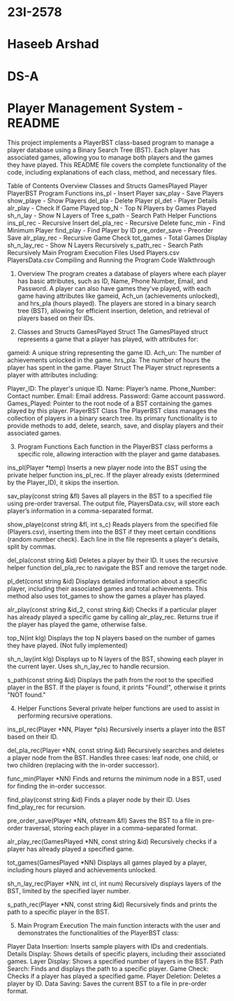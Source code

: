 # 23I-2578
# Haseeb Arshad
# DS-A


# Player Management System - README
This project implements a PlayerBST class-based program to manage a player database using a Binary Search Tree (BST). Each player has associated games, allowing you to manage both players and the games they have played. This README file covers the complete functionality of the code, including explanations of each class, method, and necessary files.

Table of Contents
Overview
Classes and Structs
GamesPlayed
Player
PlayerBST
Program Functions
ins_pl - Insert Player
sav_play - Save Players
show_playe - Show Players
del_pla - Delete Player
pl_det - Player Details
alr_play - Check If Game Played
top_N - Top N Players by Games Played
sh_n_lay - Show N Layers of Tree
s_path - Search Path
Helper Functions
ins_pl_rec - Recursive Insert
del_pla_rec - Recursive Delete
func_min - Find Minimum Player
find_play - Find Player by ID
pre_order_save - Preorder Save
alr_play_rec - Recursive Game Check
tot_games - Total Games Display
sh_n_lay_rec - Show N Layers Recursively
s_path_rec - Search Path Recursively
Main Program Execution
Files Used
Players.csv
PlayersData.csv
Compiling and Running the Program
Code Walkthrough
1. Overview
The program creates a database of players where each player has basic attributes, such as ID, Name, Phone Number, Email, and Password. A player can also have games they've played, with each game having attributes like gameid, Ach_un (achievements unlocked), and hrs_pla (hours played). The players are stored in a binary search tree (BST), allowing for efficient insertion, deletion, and retrieval of players based on their IDs.

2. Classes and Structs
GamesPlayed Struct
The GamesPlayed struct represents a game that a player has played, with attributes for:

gameid: A unique string representing the game ID.
Ach_un: The number of achievements unlocked in the game.
hrs_pla: The number of hours the player has spent in the game.
Player Struct
The Player struct represents a player with attributes including:

Player_ID: The player's unique ID.
Name: Player’s name.
Phone_Number: Contact number.
Email: Email address.
Password: Game account password.
Games_Played: Pointer to the root node of a BST containing the games played by this player.
PlayerBST Class
The PlayerBST class manages the collection of players in a binary search tree. Its primary functionality is to provide methods to add, delete, search, save, and display players and their associated games.

3. Program Functions
Each function in the PlayerBST class performs a specific role, allowing interaction with the player and game databases.

ins_pl(Player *temp)
Inserts a new player node into the BST using the private helper function ins_pl_rec. If the player already exists (determined by the Player_ID), it skips the insertion.

sav_play(const string &fl)
Saves all players in the BST to a specified file using pre-order traversal. The output file, PlayersData.csv, will store each player’s information in a comma-separated format.

show_playe(const string &fl, int s_c)
Reads players from the specified file (Players.csv), inserting them into the BST if they meet certain conditions (random number check). Each line in the file represents a player's details, split by commas.

del_pla(const string &id)
Deletes a player by their ID. It uses the recursive helper function del_pla_rec to navigate the BST and remove the target node.

pl_det(const string &id)
Displays detailed information about a specific player, including their associated games and total achievements. This method also uses tot_games to show the games a player has played.

alr_play(const string &id_2, const string &id)
Checks if a particular player has already played a specific game by calling alr_play_rec. Returns true if the player has played the game, otherwise false.

top_N(int klg)
Displays the top N players based on the number of games they have played. (Not fully implemented)

sh_n_lay(int klg)
Displays up to N layers of the BST, showing each player in the current layer. Uses sh_n_lay_rec to handle recursion.

s_path(const string &id)
Displays the path from the root to the specified player in the BST. If the player is found, it prints "Found!", otherwise it prints "NOT found."

4. Helper Functions
Several private helper functions are used to assist in performing recursive operations.

ins_pl_rec(Player *NN, Player *pls)
Recursively inserts a player into the BST based on their ID.

del_pla_rec(Player *NN, const string &id)
Recursively searches and deletes a player node from the BST. Handles three cases: leaf node, one child, or two children (replacing with the in-order successor).

func_min(Player *NN)
Finds and returns the minimum node in a BST, used for finding the in-order successor.

find_play(const string &id)
Finds a player node by their ID. Uses find_play_rec for recursion.

pre_order_save(Player *NN, ofstream &fl)
Saves the BST to a file in pre-order traversal, storing each player in a comma-separated format.

alr_play_rec(GamesPlayed *NN, const string &id)
Recursively checks if a player has already played a specified game.

tot_games(GamesPlayed *NN)
Displays all games played by a player, including hours played and achievements unlocked.

sh_n_lay_rec(Player *NN, int cl, int num)
Recursively displays layers of the BST, limited by the specified layer number.

s_path_rec(Player *NN, const string &id)
Recursively finds and prints the path to a specific player in the BST.

5. Main Program Execution
The main function interacts with the user and demonstrates the functionalities of the PlayerBST class:

Player Data Insertion: Inserts sample players with IDs and credentials.
Details Display: Shows details of specific players, including their associated games.
Layer Display: Shows a specified number of layers in the BST.
Path Search: Finds and displays the path to a specific player.
Game Check: Checks if a player has played a specified game.
Player Deletion: Deletes a player by ID.
Data Saving: Saves the current BST to a file in pre-order format.
